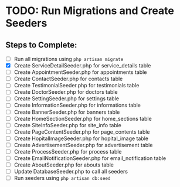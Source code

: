 # TODO: Run Migrations and Create Seeders

## Steps to Complete:
- [ ] Run all migrations using `php artisan migrate`
- [x] Create ServiceDetailSeeder.php for service_details table
- [ ] Create AppointmentSeeder.php for appointments table
- [ ] Create ContactSeeder.php for contacts table
- [ ] Create TestimonialSeeder.php for testimonials table
- [ ] Create DoctorSeeder.php for doctors table
- [ ] Create SettingSeeder.php for settings table
- [ ] Create InformationSeeder.php for informations table
- [ ] Create BannerSeeder.php for banners table
- [ ] Create HomeSectionSeeder.php for home_sections table
- [ ] Create SiteInfoSeeder.php for site_info table
- [ ] Create PageContentSeeder.php for page_contents table
- [ ] Create HopitalImageSeeder.php for hopital_image table
- [ ] Create AdvertisementSeeder.php for advertisement table
- [ ] Create ProcessSeeder.php for process table
- [ ] Create EmailNotificationSeeder.php for email_notification table
- [ ] Create AboutSeeder.php for abouts table
- [ ] Update DatabaseSeeder.php to call all seeders
- [ ] Run seeders using `php artisan db:seed`
